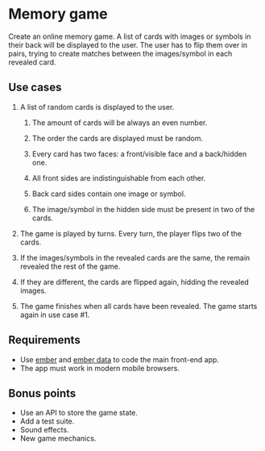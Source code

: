 # Memory game

Create an online memory game. A list of cards with images or symbols in their
back will be displayed to the user. The user has to flip them over in pairs,
trying to create matches between the images/symbol in each revealed card.

## Use cases

1. A list of random cards is displayed to the user.

    1. The amount of cards will be always an even number.

    2. The order the cards are displayed must be random.

    3. Every card has two faces: a front/visible face and a back/hidden one.

    4. All front sides are indistinguishable from each other.

    5. Back card sides contain one image or symbol.

    6. The image/symbol in the hidden side must be present in two of the cards.

2. The game is played by turns. Every turn, the player flips two of the cards.

3. If the images/symbols in the revealed cards are the same, the remain revealed the rest of the game.

4. If they are different, the cards are flipped again, hidding the revealed images.

5. The game finishes when all cards have been revealed. The game starts again in use case #1.

## Requirements

- Use [ember](http://emberjs.com) and [ember data](https://github.com/emberjs/data) to code the main front-end app.
- The app must work in modern mobile browsers.

## Bonus points

- Use an API to store the game state.
- Add a test suite.
- Sound effects.
- New game mechanics.


